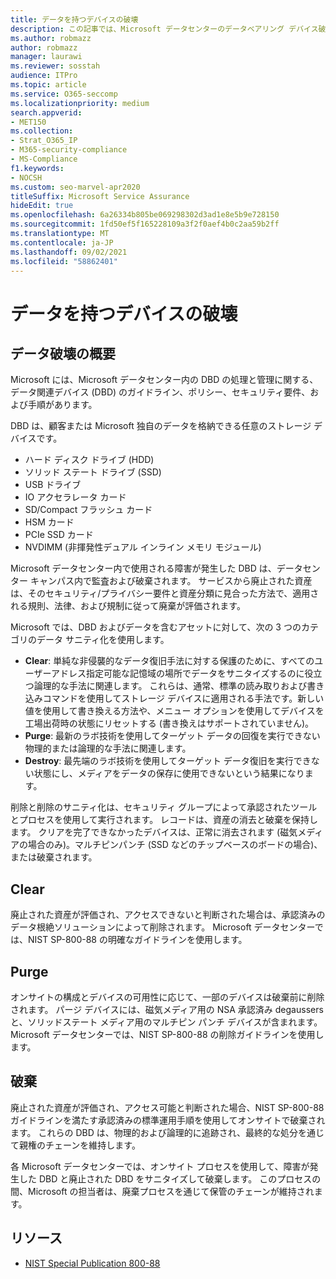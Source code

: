 ```yaml
---
title: データを持つデバイスの破壊
description: この記事では、Microsoft データセンターのデータベアリング デバイス破棄プロセスの概要について説明します。
ms.author: robmazz
author: robmazz
manager: laurawi
ms.reviewer: sosstah
audience: ITPro
ms.topic: article
ms.service: O365-seccomp
ms.localizationpriority: medium
search.appverid:
- MET150
ms.collection:
- Strat_O365_IP
- M365-security-compliance
- MS-Compliance
f1.keywords:
- NOCSH
ms.custom: seo-marvel-apr2020
titleSuffix: Microsoft Service Assurance
hideEdit: true
ms.openlocfilehash: 6a26334b805be069298302d3ad1e8e5b9e728150
ms.sourcegitcommit: 1fd50ef5f165228109a3f2f0aef4b0c2aa59b2ff
ms.translationtype: MT
ms.contentlocale: ja-JP
ms.lasthandoff: 09/02/2021
ms.locfileid: "58862401"
---
```

# <a name="data-bearing-device-destruction"></a>データを持つデバイスの破壊

## <a name="data-destruction-overview"></a>データ破壊の概要

Microsoft には、Microsoft データセンター内の DBD の処理と管理に関する、データ関連デバイス (DBD) のガイドライン、ポリシー、セキュリティ要件、および手順があります。

DBD は、顧客または Microsoft 独自のデータを格納できる任意のストレージ デバイスです。

- ハード ディスク ドライブ (HDD)
- ソリッド ステート ドライブ (SSD)
- USB ドライブ
- IO アクセラレータ カード
- SD/Compact フラッシュ カード
- HSM カード
- PCIe SSD カード
- NVDIMM (非揮発性デュアル インライン メモリ モジュール)

Microsoft データセンター内で使用される障害が発生した DBD は、データセンター キャンパス内で監査および破棄されます。 サービスから廃止された資産は、そのセキュリティ/プライバシー要件と資産分類に見合った方法で、適用される規則、法律、および規制に従って廃棄が評価されます。

Microsoft では、DBD およびデータを含むアセットに対して、次の 3 つのカテゴリのデータ サニティ化を使用します。

- **Clear**: 単純な非侵襲的なデータ復旧手法に対する保護のために、すべてのユーザーアドレス指定可能な記憶域の場所でデータをサニタイズするのに役立つ論理的な手法に関連します。 これらは、通常、標準の読み取りおよび書き込みコマンドを使用してストレージ デバイスに適用される手法です。新しい値を使用して書き換える方法や、メニュー オプションを使用してデバイスを工場出荷時の状態にリセットする (書き換えはサポートされていません)。
- **Purge**: 最新のラボ技術を使用してターゲット データの回復を実行できない物理的または論理的な手法に関連します。
- **Destroy**: 最先端のラボ技術を使用してターゲット データ復旧を実行できない状態にし、メディアをデータの保存に使用できないという結果になります。

削除と削除のサニティ化は、セキュリティ グループによって承認されたツールとプロセスを使用して実行されます。 レコードは、資産の消去と破棄を保持します。 クリアを完了できなかったデバイスは、正常に消去されます (磁気メディアの場合のみ)。マルチピンパンチ (SSD などのチップベースのボードの場合)、または破棄されます。

## <a name="clear"></a>Clear

廃止された資産が評価され、アクセスできないと判断された場合は、承認済みのデータ根絶ソリューションによって削除されます。 Microsoft データセンターでは、NIST SP-800-88 の明確なガイドラインを使用します。

## <a name="purge"></a>Purge

オンサイトの構成とデバイスの可用性に応じて、一部のデバイスは破棄前に削除されます。 パージ デバイスには、磁気メディア用の NSA 承認済み degaussers と、ソリッドステート メディア用のマルチピン パンチ デバイスが含まれます。 Microsoft データセンターでは、NIST SP-800-88 の削除ガイドラインを使用します。

## <a name="destroy"></a>破棄

廃止された資産が評価され、アクセス可能と判断された場合、NIST SP-800-88 ガイドラインを満たす承認済みの標準運用手順を使用してオンサイトで破棄されます。 これらの DBD は、物理的および論理的に追跡され、最終的な処分を通じて親権のチェーンを維持します。

各 Microsoft データセンターでは、オンサイト プロセスを使用して、障害が発生した DBD と廃止された DBD をサニタイズして破棄します。 このプロセスの間、Microsoft の担当者は、廃棄プロセスを通じて保管のチェーンが維持されます。

## <a name="resources"></a>リソース

- [NIST Special Publication 800-88](https://nvlpubs.nist.gov/nistpubs/SpecialPublications/NIST.SP.800-88r1.pdf)
